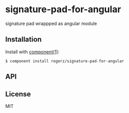 
# signature-pad-for-angular

  signature pad wrappped as angular module

## Installation

  Install with [component(1)](http://component.io):

    $ component install rogerz/signature-pad-for-angular

## API



## License

  MIT
